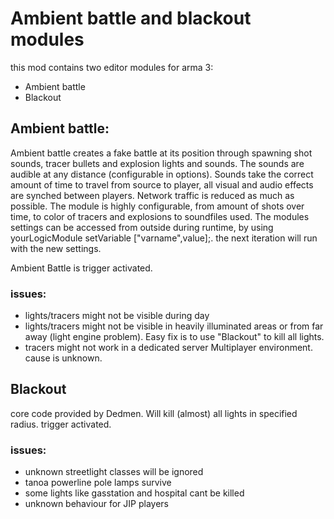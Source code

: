 # Ambient battle and blackout modules
this mod contains two editor modules for arma 3:
- Ambient battle
- Blackout

## Ambient battle:
Ambient  battle creates a fake battle at its position through spawning shot sounds, tracer bullets and explosion lights and sounds. The sounds are audible at any distance (configurable in options). Sounds take the correct amount of time to travel from source to player, all visual and audio effects are synched between players. Network traffic is reduced as much as possible. 
The module is highly configurable, from amount of shots over time, to color of tracers and explosions to soundfiles used. 
The modules settings can be accessed from outside during runtime, by using yourLogicModule setVariable ["varname",value];. the next iteration will run with the new settings.

Ambient Battle is trigger activated.

### issues:
- lights/tracers might not be visible during day
- lights/tracers might not be visible in heavily illuminated areas or from far away (light engine problem). Easy fix is to use "Blackout" to kill all lights.
- tracers might not work in a dedicated server Multiplayer environment. cause is unknown.

## Blackout
core code provided by Dedmen. Will kill (almost) all lights in specified radius. trigger activated.

### issues:
- unknown streetlight classes will be ignored
- tanoa powerline pole lamps survive
- some lights like gasstation and hospital cant be killed
- unknown behaviour for JIP players
